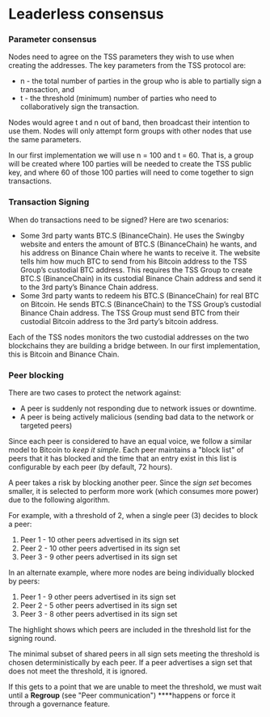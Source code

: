 # Leaderless consensus

### **Parameter consensus**

Nodes need to agree on the TSS parameters they wish to use when creating the addresses.  The key parameters from the TSS protocol are:

* n - the total number of parties in the group who is able to partially sign a transaction, and
* t - the threshold \(minimum\) number of parties who need to collaboratively sign the transaction.

Nodes would agree t and n out of band, then broadcast their intention to use them. Nodes will only attempt form groups with other nodes that use the same parameters.

In our first implementation we will use n = 100 and t = 60.  That is, a group will be created where 100 parties will be needed to create the TSS public key, and where 60 of those 100  parties will need to come together to sign transactions.

### Transaction Signing

When do transactions need to be signed?  Here are two scenarios:

* Some 3rd party wants BTC.S \(BinanceChain\).  He uses the Swingby website and enters the amount of BTC.S \(BinanceChain\) he wants, and his address on Binance Chain where he wants to receive it.  The website tells him how much BTC to send from his Bitcoin address to the TSS Group’s custodial BTC address. This requires the TSS Group to create BTC.S \(BinanceChain\) in its custodial Binance Chain address and send it to the 3rd party’s Binance Chain address.
* Some 3rd party wants to redeem his BTC.S \(BinanceChain\) for real BTC on Bitcoin.  He sends BTC.S \(BinanceChain\) to the TSS Group’s custodial Binance Chain address. The TSS Group must send BTC from their custodial Bitcoin address to the 3rd party’s bitcoin address.

Each of the TSS nodes monitors the two custodial addresses on the two blockchains they are building a bridge between.  In our first implementation, this is Bitcoin and Binance Chain.

### **Peer blocking**

There are two cases to protect the network against:

* A peer is suddenly not responding due to network issues or downtime.
* A peer is being actively malicious \(sending bad data to the network or targeted peers\)

Since each peer is considered to have an equal voice, we follow a similar model to Bitcoin to _keep it simple_. Each peer maintains a "block list" of peers that it has blocked and the time that an entry exist in this list is configurable by each peer \(by default, 72 hours\).

A peer takes a risk by blocking another peer. Since the _sign set_ becomes smaller, it is selected to perform more work \(which consumes more power\) due to the following algorithm.

For example, with a threshold of 2, when a single peer \(3\) decides to block a peer:

1. Peer 1 - 10 other peers advertised in its sign set
2. Peer 2 - 10 other peers advertised in its sign set
3. Peer 3 - 9 other peers advertised in its sign set

In an alternate example, where more nodes are being individually blocked by peers:

1. Peer 1 - 9 other peers advertised in its sign set
2. Peer 2 - 5 other peers advertised in its sign set
3. Peer 3 - 8 other peers advertised in its sign set

The highlight shows which peers are included in the threshold list for the signing round.

The minimal subset of shared peers in all sign sets meeting the threshold is chosen deterministically by each peer. If a peer advertises a sign set that does not meet the threshold, it is ignored.

If this gets to a point that we are unable to meet the threshold, we must wait until a **Regroup** \(see "Peer communication"\) ****happens or force it through a governance feature.

